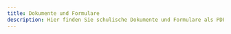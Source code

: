 ```yaml
---
title: Dokumente und Formulare
description: Hier finden Sie schulische Dokumente und Formulare als PDF zum Download.
---
```

